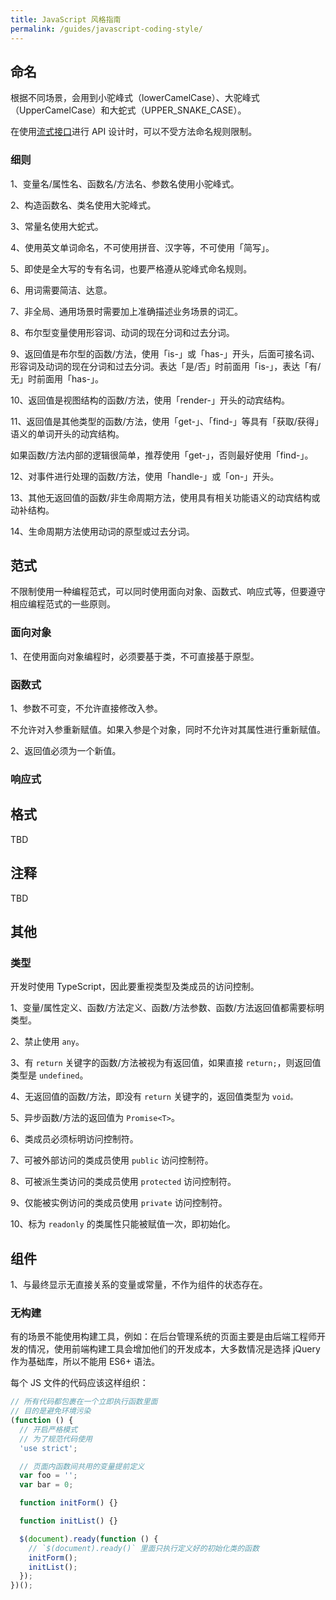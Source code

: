 ```yaml
---
title: JavaScript 风格指南
permalink: /guides/javascript-coding-style/
---
```


## 命名

根据不同场景，会用到小驼峰式（lowerCamelCase）、大驼峰式（UpperCamelCase）和大蛇式（UPPER_SNAKE_CASE）。

在使用[流式接口](https://en.wikipedia.org/wiki/Fluent_interface)进行 API 设计时，可以不受方法命名规则限制。

### 细则

1、变量名/属性名、函数名/方法名、参数名使用小驼峰式。

2、构造函数名、类名使用大驼峰式。

3、常量名使用大蛇式。

4、使用英文单词命名，不可使用拼音、汉字等，不可使用「简写」。

5、即使是全大写的专有名词，也要严格遵从驼峰式命名规则。

6、用词需要简洁、达意。

7、非全局、通用场景时需要加上准确描述业务场景的词汇。

8、布尔型变量使用形容词、动词的现在分词和过去分词。

9、返回值是布尔型的函数/方法，使用「is-」或「has-」开头，后面可接名词、形容词及动词的现在分词和过去分词。表达「是/否」时前面用「is-」，表达「有/无」时前面用「has-」。

10、返回值是视图结构的函数/方法，使用「render-」开头的动宾结构。

11、返回值是其他类型的函数/方法，使用「get-」、「find-」等具有「获取/获得」语义的单词开头的动宾结构。

如果函数/方法内部的逻辑很简单，推荐使用「get-」，否则最好使用「find-」。

12、对事件进行处理的函数/方法，使用「handle-」或「on-」开头。

13、其他无返回值的函数/非生命周期方法，使用具有相关功能语义的动宾结构或动补结构。

14、生命周期方法使用动词的原型或过去分词。

## 范式

不限制使用一种编程范式，可以同时使用面向对象、函数式、响应式等，但要遵守相应编程范式的一些原则。

### 面向对象

1、在使用面向对象编程时，必须要基于类，不可直接基于原型。

### 函数式

1、参数不可变，不允许直接修改入参。

不允许对入参重新赋值。如果入参是个对象，同时不允许对其属性进行重新赋值。

2、返回值必须为一个新值。

### 响应式

## 格式

TBD

## 注释

TBD

## 其他

### 类型

开发时使用 TypeScript，因此要重视类型及类成员的访问控制。

1、变量/属性定义、函数/方法定义、函数/方法参数、函数/方法返回值都需要标明类型。

2、禁止使用 `any`。

3、有 `return` 关键字的函数/方法被视为有返回值，如果直接 `return;`，则返回值类型是 `undefined`。

4、无返回值的函数/方法，即没有 `return` 关键字的，返回值类型为 `void。`

5、异步函数/方法的返回值为 `Promise<T>`。

6、类成员必须标明访问控制符。

7、可被外部访问的类成员使用 `public` 访问控制符。

8、可被派生类访问的类成员使用 `protected` 访问控制符。

9、仅能被实例访问的类成员使用 `private` 访问控制符。

10、标为 `readonly` 的类属性只能被赋值一次，即初始化。

## 组件

1、与最终显示无直接关系的变量或常量，不作为组件的状态存在。

### 无构建

有的场景不能使用构建工具，例如：在后台管理系统的页面主要是由后端工程师开发的情况，使用前端构建工具会增加他们的开发成本，大多数情况是选择 jQuery 作为基础库，所以不能用 ES6+ 语法。

每个 JS 文件的代码应该这样组织：

```js
// 所有代码都包裹在一个立即执行函数里面
// 目的是避免环境污染
(function () {
  // 开启严格模式
  // 为了规范代码使用
  'use strict';

  // 页面内函数间共用的变量提前定义
  var foo = '';
  var bar = 0;

  function initForm() {}

  function initList() {}

  $(document).ready(function () {
    // `$(document).ready()` 里面只执行定义好的初始化类的函数
    initForm();
    initList();
  });
})();
```
